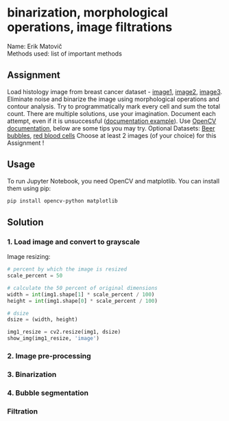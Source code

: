 # binarization, morphological operations, image filtrations  
Name: Erik Matovič  
Methods used: list of important methods

## Assignment
Load histology image from breast cancer dataset  - [image1](https://drive.google.com/file/d/15o6Dl25P6ern4JJkjArxpPdi8UPLcF6p/view), [image2](https://drive.google.com/file/d/1hHTTYJX6qyzY0BJbLQ21bx69Mj7LFrOv/view), [image3](https://drive.google.com/file/d/1UXCh_8nucjo5zA7-WqrJ_JNzmQkhO5am/view). 
Eliminate noise and binarize the image using morphological operations and contour analysis. 
Try to programmatically mark every cell and sum the total count. There are multiple solutions, use your imagination. Document each attempt, 
even if it is unsuccessful ([documentation example](https://sites.google.com/stuba.sk/vgg/computer-vision/solution-training-task?authuser=0)).
Use [OpenCV documentation](https://docs.opencv.org/4.7.0/), below are some tips you may try.
Optional Datasets: [Beer bubbles](https://drive.google.com/file/d/1jg_o5izpma-RUc8296SOjPau5ypruWnE/view), [red blood cells](https://drive.google.com/drive/folders/1FThJGItE_jSzne2LgcStj9Q4sLILPDWj)
Choose at least 2 images (of your choice) for this Assignment !

## Usage
To run Jupyter Notebook, you need OpenCV and matplotlib. You can install them using pip:  
```bash
pip install opencv-python matplotlib
```

## Solution
### 1. Load image and convert to grayscale
Image resizing:
```python
# percent by which the image is resized
scale_percent = 50

# calculate the 50 percent of original dimensions
width = int(img1.shape[1] * scale_percent / 100)
height = int(img1.shape[0] * scale_percent / 100)

# dsize
dsize = (width, height)

img1_resize = cv2.resize(img1, dsize)
show_img(img1_resize, 'image')
```

### 2. Image pre-processing

### 3. Binarization

### 4. Bubble segmentation

### Filtration
